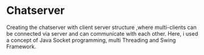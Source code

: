 # Chatserver
Creating the chatserver with client server structure ,where multi-clients can be connected via server and can communicate with each other. Here, i used a concept of Java Socket programming, multi Threading and Swing Framework. 
